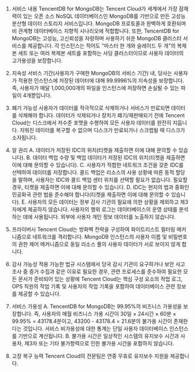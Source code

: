 
1. 서비스 내용
TencentDB for MongoDB는 Tencent Cloud가 세계에서 가장 잠재력이 있는 오픈 소스 NoSQL 데이터베이스인 MongoDB를 기반으로 만든 고성능 분산형 데이터 스토리지 서비스입니다. MongoDB 프로토콜과 완벽하게 호환되며 비 관계형 데이터베이스 지향적 시나리오에 적합합니다.
또한, TencentDB for MongoDB는 고성능, 고신뢰성을 자랑하며 사용하기 쉬운 MongoDB 클러스터 서비스를 제공합니다. 각 인스턴스는 적어도 "마스터 한 개와 슬레이드 두 개"의 복제본 세트 또는 여러 복제본 세트를 포함하는 샤딩 클러스터이므로 사용자 데이터의 고가용성을 보장합니다.

2. 지속성
서비스 기간(사용자가 구매한 MongoDB의 서비스 기간) 내, 당사는 사용자가 적용한 인스턴스에 저장된 데이터에 대해 99.9996%의 지속성을 보장합니다. 즉, 사용자가 매달 1,000,000개의 파일을 인스턴스에 저장하면 손실될 수 있는 파일이 4개뿐입니다.

3. 폐기 가능성
사용자가 데이터를 적극적으로 삭제하거나 서비스가 만료되면 데이터를 삭제해야 합니다. 데이터가 삭제되거나 장치가 폐기/재판매되기 전에 Tencent Cloud는 디스크에서 저수준 포맷을 수행하여 모든 사용자 데이터를 완전히 지웁니다. 지워진 데이터를 복구할 수 없으며 디스크가 만료되거나 스크랩될 때 디스크가 소자됩니다.

4. 알 권리
A. 데이터가 저장된 IDC의 위치(티켓을 제출하면 이에 대해 문의할 수 있습니다).
B. 데이터 백업 수량 및 백업 데이터가 저장된 IDC의 위치(티켓을 제출하면 이에 대해 문의할 수 있습니다).
C. 사용자가 적합한 네트워크 조건을 갖춘 IDC를 선택하여 데이터를 저장합니다. 콜드 백업은 리소스의 사용 상황에 따른 동적 할당을 말하며, 사용자는 IDC와 콜드 백업 센터 위치를 선택할 필요가 없습니다. 필요할 경우, 티켓을 제출하면 이에 대해 문의할 수 있습니다.
D. IDC는 현지의 법과 중화인민공화국 관련 법을 준수해야 합니다(티켓을 제출하면 이에 대해 문의할 수 있습니다).
E. 사용자의 모든 데이터는 정부 감사 기관의 필요에 의한 상황을 제외하고 제3자에게 제공하지 않습니다. 사용자의 행위 로그는 데이터베이스의 운영 상태를 분석하는 데에 사용됩니다. 외부에 사용자 개인 정보 데이터를 노출하지 않습니다.

5. 프라이버시
Tencent Cloud는 방화벽 전략을 구성하여 화이트리스트 필터링 메커니즘으로 네트워크를 격리합니다. MongoDB 인스턴스의 사용자 이름 및 비밀번호의 권한 제어 메커니즘으로 동일 리소스 풀의 사용자 데이터가 서로 보이지 않게 합니다.

6. 감사 가능성
적용 가능한 법규 시스템에서 당국 감시 기관이 요구하거나 보안 사고 조사 중 증거 수집과 같은 이유로 필요한 경우, 관련 프로세스를 준수하여 필요한 모든 문서가 준비되어 있는 상황에 Tencent Cloud는 핵심 구성 요소의 작업 로그, OPS 직원의 작업 기록 및 사용자의 작업 기록을 포함하여 데이터베이스 관련 정보를 제공할 수 있습니다.

7. 서비스 가용성
A. TencentDB for MongoDB는 99.95%의 비즈니스 가용성을 보장합니다. 즉, 사용자의 매월 비즈니스 가용 시간이 30일 × 24시간 × 60분 × 99.95% = 43178.4분이고, 43200 - 43178.4 = 21.6분의 불가용 시간이 존재한다는 것입니다. 서비스 비가용성에 대한 통계는 단일 사용자 데이터베이스 인스턴스를 기반으로 계산됩니다.
B. 불가용 시간은 일상적인 시스템의 유지보수 시간과 사용자, 제3자 또는 기타 불가항력으로 인한 불가용 시간을 포함하지 않습니다.

8. 고장 복구 능력
Tencent Cloud의 전문팀은 연중 무휴로 유지보수 지원을 제공합니다.
